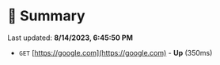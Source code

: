 # 📖 Summary
Last updated: **8/14/2023, 6:45:50 PM**

- `GET` [https://google.com](https://google.com) - **Up** (350ms)
